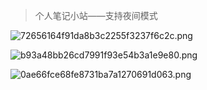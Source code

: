 > 个人笔记小站——支持夜间模式



![72656164f91da8b3c2255f3237f6c2c.png](https://image.baidu.com/search/down?url=https://tvax2.sinaimg.cn/large/006TZ18hly1he9b0cnxijj31hc0u0aty.jpg)

![b93a48bb26cd7991f93e54b3a1e9e80.png](https://image.baidu.com/search/down?url=https://tvax3.sinaimg.cn/large/006TZ18hly1he9b0nksl1j31hc0u01da.jpg)

![0ae66fce68fe8731ba7a1270691d063.png](https://image.baidu.com/search/down?url=https://tvax2.sinaimg.cn/large/006TZ18hly1he9ayw9sztj31hc0u04g1.jpg)
